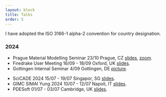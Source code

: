 ```yaml
---
layout: block
title: Talks
order: 5
---
```

I have adopted the ISO 3166-1 alpha-2 convention for country designation.
### 2024
  * Prague Material Modelling Seminar
    23/10
    Prague, CZ [slides](.assets/slides/prague.pdf), [zoom](https://cesnet.zoom.us/j/98814314557?pwd=hkGpVKn9NKKAFVcJQ5WF5k3sWLIjqK.1).
  * Firedrake User Meeting
    16/09 - 18/09
    Oxford, UK [slides](./assets/slides/firedrake2024.pdf).
  * Gottingen Internal Seminar 
    4/09
    Gottingen, DE [picture](./assets/images/gottingen.jpeg).
<!--more-->
  * SciCADE 2024
    15/07 - 19/07
    Singapor, SG [slides](./assets/slides/scicade.pdf).
  * GIMC SIMAI Yung 2024
    10/07 - 12/07
    Napoli, IT [slides](./assets/slides/gimc.pdf). 
  * PDESoft 
    01/07 - 03/07
    Cambridge, UK [slides](./assets/slides/pdesoft.pdf). 

